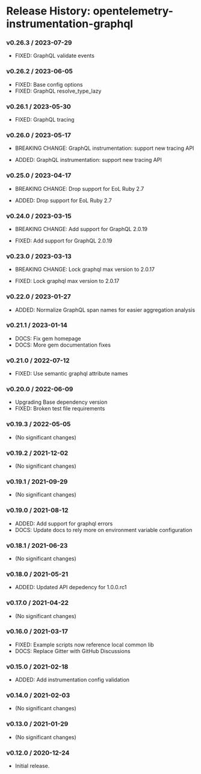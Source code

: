 # Release History: opentelemetry-instrumentation-graphql

### v0.26.3 / 2023-07-29

* FIXED: GraphQL validate events

### v0.26.2 / 2023-06-05

* FIXED: Base config options 
* FIXED: GraphQL resolve_type_lazy 

### v0.26.1 / 2023-05-30

* FIXED: GraphQL tracing

### v0.26.0 / 2023-05-17

* BREAKING CHANGE: GraphQL instrumentation: support new tracing API 

* ADDED: GraphQL instrumentation: support new tracing API

### v0.25.0 / 2023-04-17

* BREAKING CHANGE: Drop support for EoL Ruby 2.7 

* ADDED: Drop support for EoL Ruby 2.7 

### v0.24.0 / 2023-03-15

* BREAKING CHANGE: Add support for GraphQL 2.0.19

* FIXED: Add support for GraphQL 2.0.19

### v0.23.0 / 2023-03-13

* BREAKING CHANGE: Lock graphql max version to 2.0.17

* FIXED: Lock graphql max version to 2.0.17

### v0.22.0 / 2023-01-27

* ADDED: Normalize GraphQL span names for easier aggregation analysis 

### v0.21.1 / 2023-01-14

* DOCS: Fix gem homepage 
* DOCS: More gem documentation fixes 

### v0.21.0 / 2022-07-12

* FIXED: Use semantic graphql attribute names 

### v0.20.0 / 2022-06-09

* Upgrading Base dependency version
* FIXED: Broken test file requirements 

### v0.19.3 / 2022-05-05

* (No significant changes)

### v0.19.2 / 2021-12-02

* (No significant changes)

### v0.19.1 / 2021-09-29

* (No significant changes)

### v0.19.0 / 2021-08-12

* ADDED: Add support for graphql errors 
* DOCS: Update docs to rely more on environment variable configuration 

### v0.18.1 / 2021-06-23

* (No significant changes)

### v0.18.0 / 2021-05-21

* ADDED: Updated API depedency for 1.0.0.rc1

### v0.17.0 / 2021-04-22

* (No significant changes)

### v0.16.0 / 2021-03-17

* FIXED: Example scripts now reference local common lib
* DOCS: Replace Gitter with GitHub Discussions

### v0.15.0 / 2021-02-18

* ADDED: Add instrumentation config validation

### v0.14.0 / 2021-02-03

* (No significant changes)

### v0.13.0 / 2021-01-29

* (No significant changes)

### v0.12.0 / 2020-12-24

* Initial release.
